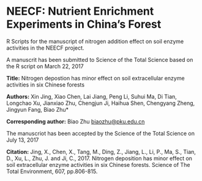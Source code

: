 # NEECF: Nutrient Enrichment Experiments in China’s Forest

R Scripts for the manuscript of nitrogen addition effect on soil enzyme activities in the NEECF project.

A manuscrit has been submitted to Science of the Total Science based on the R script on March 22, 2017  

**Title:** Nitrogen depostion has minor effect on soil extracellular enzyme activities in six Chinese forests  

**Authors:** Xin Jing, Xiao Chen, Lai Jiang, Peng Li, Suhui Ma, Di Tian, Longchao Xu, Jianxiao Zhu, Chengjun Ji, Haihua Shen, Chengyang Zheng, Jingyun Fang, Biao Zhu*

**Corresponding author:** Biao Zhu <biaozhu@pku.edu.cn>

The manuscriot has been accepted by the Science of the Total Science on July 13, 2017  

**Citation:** Jing, X., Chen, X., Tang, M., Ding, Z., Jiang, L., Li, P., Ma, S., Tian, D., Xu, L., Zhu, J. and Ji, C., 2017. Nitrogen deposition has minor effect on soil extracellular enzyme activities in six Chinese forests. Science of The Total Environment, 607, pp.806-815.

